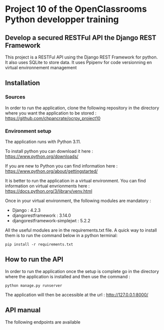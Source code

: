 # Project 10 of the OpenClassrooms Python developper training

## Develop a secured RESTFul API the Django REST Framework

This project is a RESTFul API using the Django REST Framework for python.
It also uses SQLite to store data.
It uses Ppipenv for code versionning en virtual environnement management

## Installation

### Sources

In order to run the application, clone the following repository in the directory where you want the application to be stored : https://github.com/chpancrate/ocrpy_project10


### Environment setup 

The application runs with Python 3.11.

To install python you can download it here : https://www.python.org/downloads/

If you are new to Python you can find information here : https://www.python.org/about/gettingstarted/ 

It is better to run the application in a virtual environment. You can find information on virtual envrionments here : https://docs.python.org/3/library/venv.html 

Once in your virtual environment, the following modules are mandatory :
- Django : 4.2.3
- djangorestframework : 3.14.0
- djangorestframework-simplejwt : 5.2.2

All the useful modules are in the requirements.txt file. A quick way to install them is to run the command below in a python terminal:
```
pip install -r requirements.txt
```

## How to run the API

In order to run the application once the setup is complete go in the directory where the application is installed and then use the command : 
```
python manage.py runserver
```

The application will then be accessible at the url : http://127.0.0.1:8000/

## API manual


The following endpoints are available




